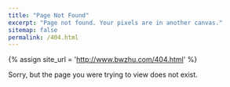```yaml
---
title: "Page Not Found"
excerpt: "Page not found. Your pixels are in another canvas."
sitemap: false
permalink: /404.html
---
```


{% assign site_url = 'http://www.bwzhu.com/404.html' %}

Sorry, but the page you were trying to view does not exist.

[//]: # (Sorry, but the page you were trying to view does not exist. --- perhaps you can try searching for it below.)

[//]: # (<script type="text/javascript">)

[//]: # (  var GOOG_FIXURL_LANG = 'en';)

[//]: # (  var GOOG_FIXURL_SITE = '{{ site_url }}')

[//]: # (</script>)

[//]: # (<script type="text/javascript")

[//]: # (  src="//linkhelp.clients.google.com/tbproxy/lh/wm/fixurl.js">)

[//]: # (</script>)
